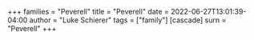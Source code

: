 +++
families = "Peverell"
title = "Peverell"
date = 2022-06-27T13:01:39-04:00
author = "Luke Schierer"
tags = ["family"]
[cascade]
  surn = "Peverell"
+++

